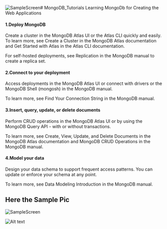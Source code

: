 ![SampleScreen](https://github.com/Kavin1421/MongoDB_Tutorials/assets/109059452/ea55d0cf-a6ed-46d7-9e5e-7e3f4c91f2e7)# MongoDB_Tutorials
Learning MongoDb for Creating the Web Applications
#### 1.Deploy MongoDB
Create a cluster in the MongoDB Atlas UI or the Atlas CLI quickly and easily. To learn more, see 
Create a Cluster
 in the MongoDB Atlas documentation and 
Get Started with Atlas
 in the Atlas CLI documentation.

For self-hosted deployments, see Replication in the MongoDB manual to create a replica set.

#### 2.Connect to your deployment
Access deployments in the MongoDB Atlas UI or connect with 
drivers
 or the 
MongoDB Shell (mongosh)
 in the MongoDB manual.

To learn more, see Find Your Connection String in the MongoDB manual.

#### 3.Insert, query, update, or delete documents
Perform CRUD operations in the MongoDB Atlas UI or by using the MongoDB Query API - with or without transactions.

To learn more, see 
Create, View, Update, and Delete Documents
 in the MongoDB Atlas documentation and MongoDB CRUD Operations in the MongoDB manual.

#### 4.Model your data
Design your data schema to support frequent access patterns. You can update or enforce your schema at any point.

To learn more, see Data Modeling Introduction in the MongoDB manual.

## Here the Sample Pic
![SampleScreen](https://github.com/Kavin1421/MongoDB_Tutorials/assets/109059452/a403d6ab-1fbb-4f7d-89a2-460f8d93df7f)


<img src="https://github.com/Kavin1421/MongoDB_Tutorials/SampleScreen.png" alt="Alt text" title="Optional title">

